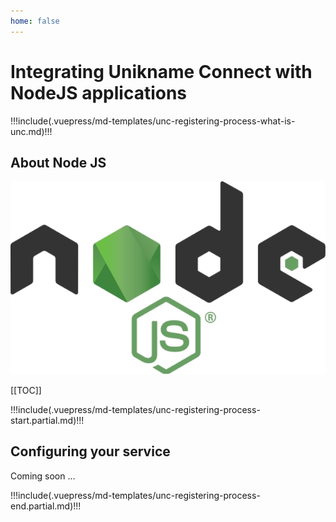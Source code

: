 ```yaml
---
home: false
---
```


# Integrating Unikname Connect with NodeJS applications

!!!include(.vuepress/md-templates/unc-registering-process-what-is-unc.md)!!!

## About Node JS

![Node JS](./nodejs-logo-full.png)

[[TOC]]

!!!include(.vuepress/md-templates/unc-registering-process-start.partial.md)!!!

## Configuring your service 

Coming soon ...

!!!include(.vuepress/md-templates/unc-registering-process-end.partial.md)!!!
